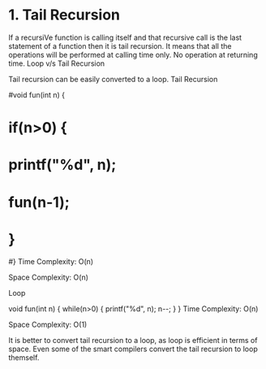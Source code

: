 # 1. Tail Recursion
If a recursiVe function is calling itself and that recursive call is the last statement of a function then it is tail recursion.
It means that all the operations will be performed at calling time only. No operation at returning time.
Loop v/s Tail Recursion

Tail recursion can be easily converted to a loop.
Tail Recursion

#void fun(int n) {
#      if(n>0) {
#        printf("%d", n);
#        fun(n-1);
#    }
#}
Time Complexity: O(n)

Space Complexity: O(n)

Loop

void fun(int n) {
    while(n>0) {
        printf("%d", n);
        n--;
    }
}
Time Complexity: O(n)

Space Complexity: O(1)

It is better to convert tail recursion to a loop, as loop is efficient in terms of space. Even some of the smart compilers convert the tail recursion to loop themself.
